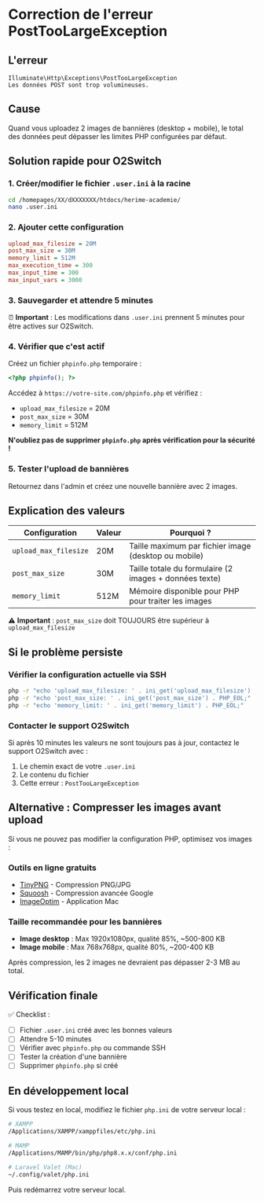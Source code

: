 # Correction de l'erreur PostTooLargeException

## L'erreur
```
Illuminate\Http\Exceptions\PostTooLargeException
Les données POST sont trop volumineuses.
```

## Cause
Quand vous uploadez 2 images de bannières (desktop + mobile), le total des données peut dépasser les limites PHP configurées par défaut.

## Solution rapide pour O2Switch

### 1. Créer/modifier le fichier `.user.ini` à la racine

```bash
cd /homepages/XX/dXXXXXXX/htdocs/herime-academie/
nano .user.ini
```

### 2. Ajouter cette configuration

```ini
upload_max_filesize = 20M
post_max_size = 30M
memory_limit = 512M
max_execution_time = 300
max_input_time = 300
max_input_vars = 3000
```

### 3. Sauvegarder et attendre 5 minutes

⏰ **Important** : Les modifications dans `.user.ini` prennent 5 minutes pour être actives sur O2Switch.

### 4. Vérifier que c'est actif

Créez un fichier `phpinfo.php` temporaire :

```php
<?php phpinfo(); ?>
```

Accédez à `https://votre-site.com/phpinfo.php` et vérifiez :
- `upload_max_filesize` = 20M
- `post_max_size` = 30M
- `memory_limit` = 512M

**N'oubliez pas de supprimer `phpinfo.php` après vérification pour la sécurité !**

### 5. Tester l'upload de bannières

Retournez dans l'admin et créez une nouvelle bannière avec 2 images.

## Explication des valeurs

| Configuration | Valeur | Pourquoi ? |
|--------------|--------|-----------|
| `upload_max_filesize` | 20M | Taille maximum par fichier image (desktop ou mobile) |
| `post_max_size` | 30M | Taille totale du formulaire (2 images + données texte) |
| `memory_limit` | 512M | Mémoire disponible pour PHP pour traiter les images |

⚠️ **Important** : `post_max_size` doit TOUJOURS être supérieur à `upload_max_filesize`

## Si le problème persiste

### Vérifier la configuration actuelle via SSH

```bash
php -r "echo 'upload_max_filesize: ' . ini_get('upload_max_filesize') . PHP_EOL;"
php -r "echo 'post_max_size: ' . ini_get('post_max_size') . PHP_EOL;"
php -r "echo 'memory_limit: ' . ini_get('memory_limit') . PHP_EOL;"
```

### Contacter le support O2Switch

Si après 10 minutes les valeurs ne sont toujours pas à jour, contactez le support O2Switch avec :

1. Le chemin exact de votre `.user.ini`
2. Le contenu du fichier
3. Cette erreur : `PostTooLargeException`

## Alternative : Compresser les images avant upload

Si vous ne pouvez pas modifier la configuration PHP, optimisez vos images :

### Outils en ligne gratuits
- [TinyPNG](https://tinypng.com/) - Compression PNG/JPG
- [Squoosh](https://squoosh.app/) - Compression avancée Google
- [ImageOptim](https://imageoptim.com/) - Application Mac

### Taille recommandée pour les bannières
- **Image desktop** : Max 1920x1080px, qualité 85%, ~500-800 KB
- **Image mobile** : Max 768x768px, qualité 80%, ~200-400 KB

Après compression, les 2 images ne devraient pas dépasser 2-3 MB au total.

## Vérification finale

✅ Checklist :
- [ ] Fichier `.user.ini` créé avec les bonnes valeurs
- [ ] Attendre 5-10 minutes
- [ ] Vérifier avec `phpinfo.php` ou commande SSH
- [ ] Tester la création d'une bannière
- [ ] Supprimer `phpinfo.php` si créé

## En développement local

Si vous testez en local, modifiez le fichier `php.ini` de votre serveur local :

```bash
# XAMPP
/Applications/XAMPP/xamppfiles/etc/php.ini

# MAMP
/Applications/MAMP/bin/php/php8.x.x/conf/php.ini

# Laravel Valet (Mac)
~/.config/valet/php.ini
```

Puis redémarrez votre serveur local.

